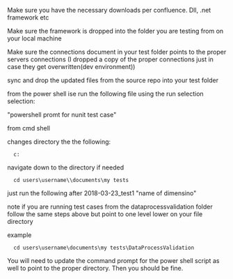 Make sure you have the necessary downloads per confluence. Dll, .net framework etc

Make sure the framework is dropped into the folder you are testing from on your local machine

Make sure the connections document in your test folder points to the proper servers connections (I dropped a copy of the proper connections just in case they get overwritten(dev environment))

sync and drop the updated files from the source repo into your test folder


from the power shell ise run the following file using the run selection selection:

"powershell promt for nunit test case"


from cmd shell

changes directory the the following:

      c:

navigate down to the directory if needed

      cd users\username\\documents\my tests


just run the following after 2018-03-23_test1 "name of dimensino"



note if you are running test cases from the dataprocessvalidation folder follow the same steps above but point to one level lower on your file directory

example

      cd users\username\documents\my tests\DataProcessValidation

You will need to update the command prompt for the power shell script as well to point to the proper directory. Then you should be fine. 

